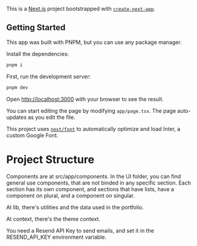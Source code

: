 This is a [Next.js](https://nextjs.org/) project bootstrapped with [`create-next-app`](https://github.com/vercel/next.js/tree/canary/packages/create-next-app).

## Getting Started

This app was built with PNPM, but you can use any package manager. 

Install the dependencies:

```bash
pnpm i
```

First, run the development server:

```bash
pnpm dev
```

Open [http://localhost:3000](http://localhost:3000) with your browser to see the result.

You can start editing the page by modifying `app/page.tsx`. The page auto-updates as you edit the file.

This project uses [`next/font`](https://nextjs.org/docs/basic-features/font-optimization) to automatically optimize and load Inter, a custom Google Font.

# Project Structure

Components are at src/app/components. In the UI folder, you can find general use components, that are not binded in any specific section. Each section has its own component, and sections that have lists, have a component on plural, and a component on singular.

At lib, there's utilities and the data used in the portfolio. 

At context, there's the theme context.

You need a Resend API Key to send emails, and set it in the RESEND_API_KEY environment variable.

